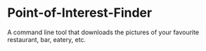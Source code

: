 # Point-of-Interest-Finder
A command line tool that downloads the pictures of your favourite restaurant, bar, eatery, etc.
